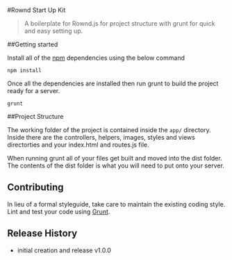 #Rownd Start Up Kit

> A boilerplate for Rownd.js for project structure with grunt for quick and easy setting up.

##Getting started

Install all of the [npm](http://npmjs.com) dependencies using the below command

```shell
npm install
```

Once all the dependencies are installed then run grunt to build the project ready for a server.

```shell
grunt
```

##Project Structure

The working folder of the project is contained inside the `app/` directory. Inside there are the controllers, helpers, images, styles and views directorties and your index.html and routes.js file.

When running grunt all of your files get built and moved into the dist folder. The contents of the dist folder is what you will need to put onto your server.

## Contributing
In lieu of a formal styleguide, take care to maintain the existing coding style. Lint and test your code using [Grunt](http://gruntjs.com/).

## Release History
 - initial creation and release v1.0.0